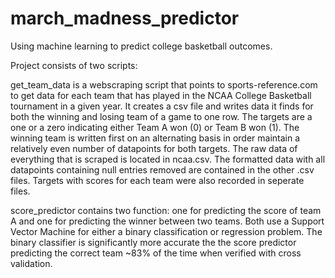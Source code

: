 # march_madness_predictor
Using machine learning to predict college basketball outcomes.

Project consists of two scripts:

get_team_data is a webscraping script that points to sports-reference.com to get data
for each team that has played in the NCAA College Basketball tournament in a given year.
It creates a csv file and writes data it finds for both the winning and losing team of a game
to one row. The targets are a one or a zero indicating either Team A won (0) or Team B won (1).
The winning team is written first on an alternating basis in order maintain a relatively even number
of datapoints for both targets. The raw data of everything that is scraped is located in ncaa.csv. 
The formatted data with all datapoints containing null entries removed are contained in the other .csv files.
Targets with scores for each team were also recorded in seperate files.

score_predictor contains two function: one for predicting the score of team A and one for predicting the winner
between two teams. Both use a Support Vector Machine for either a binary classification or regression problem.
The binary classifier is significantly more accurate the the score predictor predicting the correct team ~83% of
the time when verified with cross validation.
